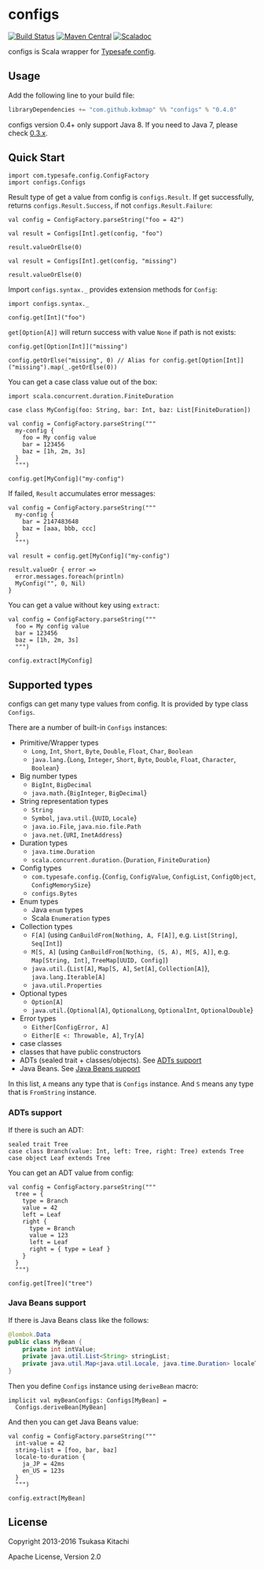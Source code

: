 configs
=======

[![Build Status](https://travis-ci.org/kxbmap/configs.svg?branch=master)](https://travis-ci.org/kxbmap/configs)
[![Maven Central](https://maven-badges.herokuapp.com/maven-central/com.github.kxbmap/configs_2.11/badge.svg)](https://maven-badges.herokuapp.com/maven-central/com.github.kxbmap/configs_2.11)
[![Scaladoc](http://javadoc-badge.appspot.com/com.github.kxbmap/configs_2.11.svg?label=scaladoc)](http://javadoc-badge.appspot.com/com.github.kxbmap/configs_2.11)

configs is Scala wrapper for [Typesafe config](https://github.com/typesafehub/config).

Usage
-----

Add the following line to your build file:

```scala
libraryDependencies += "com.github.kxbmap" %% "configs" % "0.4.0"
```

configs version 0.4+ only support Java 8. If you need to Java 7, please check [0.3.x](https://github.com/kxbmap/configs/tree/v0.3.x-java7).

Quick Start
-----------

```tut:silent
import com.typesafe.config.ConfigFactory
import configs.Configs
```

Result type of get a value from config is `configs.Result`.
If get successfully, returns `configs.Result.Success`, if not `configs.Result.Failure`:

```tut:silent
val config = ConfigFactory.parseString("foo = 42")
```
```tut
val result = Configs[Int].get(config, "foo")

result.valueOrElse(0)

val result = Configs[Int].get(config, "missing")

result.valueOrElse(0)
```

Import `configs.syntax._` provides extension methods for `Config`:

```tut:silent
import configs.syntax._
```
```tut
config.get[Int]("foo")
```

`get[Option[A]]` will return success with value `None` if path is not exists:

```tut
config.get[Option[Int]]("missing")

config.getOrElse("missing", 0) // Alias for config.get[Option[Int]]("missing").map(_.getOrElse(0))
```

You can get a case class value out of the box:

```tut:silent
import scala.concurrent.duration.FiniteDuration

case class MyConfig(foo: String, bar: Int, baz: List[FiniteDuration])
```
```tut:silent
val config = ConfigFactory.parseString("""
  my-config {
    foo = My config value
    bar = 123456
    baz = [1h, 2m, 3s]
  }
  """)
```
```tut
config.get[MyConfig]("my-config")
```

If failed, `Result` accumulates error messages:

```tut:silent
val config = ConfigFactory.parseString("""
  my-config {
    bar = 2147483648
    baz = [aaa, bbb, ccc]
  }
  """)
```
```tut
val result = config.get[MyConfig]("my-config")

result.valueOr { error =>
  error.messages.foreach(println)
  MyConfig("", 0, Nil)
}
```

You can get a value without key using `extract`:

```tut:silent
val config = ConfigFactory.parseString("""
  foo = My config value
  bar = 123456
  baz = [1h, 2m, 3s]
  """)
```
```tut
config.extract[MyConfig]
```

Supported types
---------------

configs can get many type values from config.
It is provided by type class `Configs`.

There are a number of built-in `Configs` instances:

* Primitive/Wrapper types
  * `Long`, `Int`, `Short`, `Byte`, `Double`, `Float`, `Char`, `Boolean`
  * `java.lang.`{`Long`, `Integer`, `Short`, `Byte`, `Double`, `Float`, `Character`, `Boolean`}
* Big number types
  * `BigInt`, `BigDecimal`
  * `java.math.`{`BigInteger`, `BigDecimal`}
* String representation types
  * `String`
  * `Symbol`, `java.util.`{`UUID`, `Locale`}
  * `java.io.File`, `java.nio.file.Path`
  * `java.net.`{`URI`, `InetAddress`}
* Duration types
  * `java.time.Duration`
  * `scala.concurrent.duration.`{`Duration`, `FiniteDuration`}
* Config types
  * `com.typesafe.config.`{`Config`, `ConfigValue`, `ConfigList`, `ConfigObject`, `ConfigMemorySize`}
  * `configs.Bytes`
* Enum types
  * Java `enum` types
  * Scala `Enumeration` types
* Collection types
  * `F[A]` (using `CanBuildFrom[Nothing, A, F[A]]`, e.g. `List[String]`, `Seq[Int]`)
  * `M[S, A]` (using `CanBuildFrom[Nothing, (S, A), M[S, A]]`, e.g. `Map[String, Int]`, `TreeMap[UUID, Config]`)
  * `java.util.`{`List[A]`, `Map[S, A]`, `Set[A]`, `Collection[A]`}, `java.lang.Iterable[A]`
  * `java.util.Properties`
* Optional types
  * `Option[A]`
  * `java.util.`{`Optional[A]`, `OptionalLong`, `OptionalInt`, `OptionalDouble`}
* Error types
  * `Either[ConfigError, A]`
  * `Either[E <: Throwable, A]`, `Try[A]`
* case classes
* classes that have public constructors
* ADTs (sealed trait + classes/objects). See [ADTs support](#adts-support)
* Java Beans. See [Java Beans support](#java-beans-support)

In this list, `A` means any type that is `Configs` instance. And `S` means any type that is `FromString` instance.


### ADTs support

If there is such an ADT:

```tut:silent
sealed trait Tree
case class Branch(value: Int, left: Tree, right: Tree) extends Tree
case object Leaf extends Tree
```

You can get an ADT value from config:

```tut:silent
val config = ConfigFactory.parseString("""
  tree = {
    type = Branch
    value = 42
    left = Leaf
    right {
      type = Branch
      value = 123
      left = Leaf
      right = { type = Leaf }
    }
  }
  """)
```

```tut
config.get[Tree]("tree")
```


### Java Beans support

If there is Java Beans class like the follows:

```java
@lombok.Data
public class MyBean {
    private int intValue;
    private java.util.List<String> stringList;
    private java.util.Map<java.util.Locale, java.time.Duration> localeToDuration;
}
```

Then you define `Configs` instance using `deriveBean` macro:

```tut:silent
implicit val myBeanConfigs: Configs[MyBean] =
  Configs.deriveBean[MyBean]
```

And then you can get Java Beans value:

```tut:silent
val config = ConfigFactory.parseString("""
  int-value = 42
  string-list = [foo, bar, baz]
  locale-to-duration {
    ja_JP = 42ms
    en_US = 123s
  }
  """)
```
```tut
config.extract[MyBean]
```


License
-------

Copyright 2013-2016 Tsukasa Kitachi

Apache License, Version 2.0

